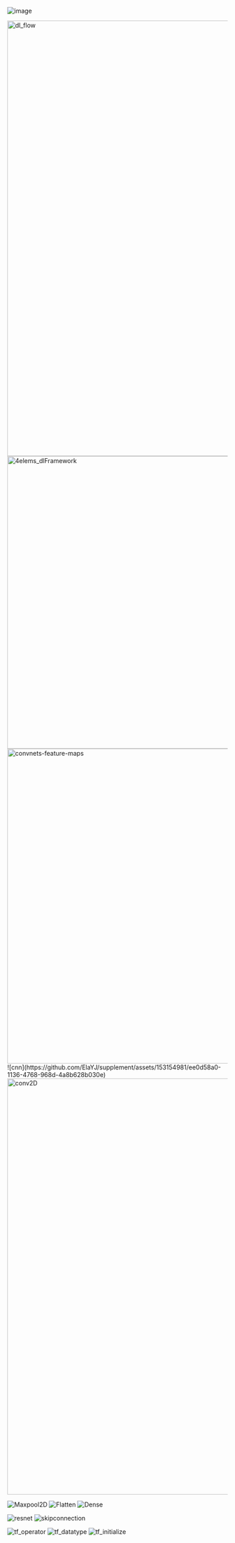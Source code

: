 ![image](https://github.com/ElaYJ/supplement/assets/153154981/d6f08ab0-c291-476a-b43a-38e5420c0500)

<img width="993" alt="dl_flow" src="https://github.com/ElaYJ/supplement/assets/153154981/9b816dbd-a8db-4d66-8205-2e86091cf339">

<img width="667" alt="4elems_dlFramework" src="https://github.com/ElaYJ/supplement/assets/153154981/ac6948f3-b1b2-458e-828d-529448c35f54">
<img width="718" alt="convnets-feature-maps" src="https://github.com/ElaYJ/supplement/assets/153154981/2eaf3f94-7843-499c-8197-d921b064fb94">
![cnn](https://github.com/ElaYJ/supplement/assets/153154981/ee0d58a0-1136-4768-968d-4a8b628b030e)
<img width="949" alt="conv2D" src="https://github.com/ElaYJ/supplement/assets/153154981/1fea1d6a-63da-42fb-917d-2a282fceae5d">

![Maxpool2D](https://github.com/ElaYJ/supplement/assets/153154981/229d6884-1ce0-43a4-aaa9-20dca41715b7)
![Flatten](https://github.com/ElaYJ/supplement/assets/153154981/3274dc4f-8363-4fb6-b334-a7710eb33131)
![Dense](https://github.com/ElaYJ/supplement/assets/153154981/7a2ddb73-b79f-4c2e-8081-65a4d37e6c4d)

![resnet](https://github.com/ElaYJ/supplement/assets/153154981/11dc5302-b9d1-4d1f-9853-6ba6035dcc03)
![skipconnection](https://github.com/ElaYJ/supplement/assets/153154981/cee96561-f882-4a73-bcec-805273c91588)


![tf_operator](https://github.com/ElaYJ/supplement/assets/153154981/328d6b04-6ae7-42f2-830f-29f76f32d08f)
![tf_datatype](https://github.com/ElaYJ/supplement/assets/153154981/f71e8378-59b8-425a-935f-3670dd1fc92c)
![tf_initialize](https://github.com/ElaYJ/supplement/assets/153154981/659162c9-5f1f-42c1-a979-6a83133fe42d)
